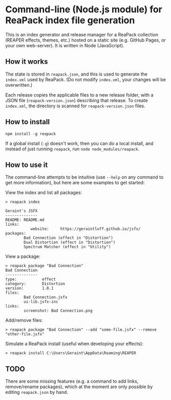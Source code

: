 # Command-line (Node.js module) for ReaPack index file generation

This is an index generator and release manager for a ReaPack collection (REAPER effects, themes, etc.) hosted on a static site (e.g. GitHub Pages, or your own web-server).  It is written in Node (JavaScript).

## How it works

The state is stored in `reapack.json`, and this is used to generate the `index.xml` used by ReaPack.  (Do not modify `index.xml`, your changes will be overwritten.)

Each release copies the applicable files to a new release folder, with a JSON file (`reapack-version.json`) describing that release.  To create `index.xml`, the directory is scanned for `reapack-version.json` files.

## How to install

```
npm install -g reapack
```

If a global install (`-g`) doesn't work, then you can do a local install, and instead of just running `reapack`, run `node node_modules/reapack`.

## How to use it

The command-line attempts to be intuitive (use `--help` on any command to get more information), but here are some examples to get started:

View the index and list all packages:

```
> reapack index

Geraint's JSFX
--------------
README: README.md
links:
           website:     https://geraintluff.github.io/jsfx/
packages:
        Bad Connection (effect in "Distortion")
        Dual Distortion (effect in "Distortion")
        Spectrum Matcher (effect in "Utility")
```

View a package:

```
> reapack package "Bad Connection"
Bad Connection
--------------
type:           effect
category:       Distortion
version:        1.0.1
files:
        Bad Connection.jsfx
        ui-lib.jsfx-inc
links:
        screenshot: Bad Connection.png
```

Add/remove files:

```
> reapack package "Bad Connection" --add "some-file.jsfx" --remove "other-file.jsfx"
```

Simulate a ReaPack install (useful when developing your effects):

```
> reapack install C:\Users\Geraint\AppData\Roaming\REAPER
```

## TODO

There are some missing features (e.g. a command to add links, remove/rename packages), which at the moment are only possible by editing `reapack.json` by hand.